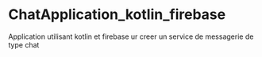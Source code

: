 # ChatApplication_kotlin_firebase
Application utilisant kotlin et firebase ur creer un service de messagerie de type chat
